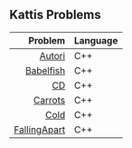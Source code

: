 ## Kattis Problems

| Problem | Language |
|-----------:|:---------|          
| [Autori](https://github.com/EvelioOrnelas/eornelas-Kattis/blob/master/Autori.cpp)  | C++ |
| [Babelfish](https://github.com/EvelioOrnelas/eornelas-Kattis/blob/master/Babelfish.cpp)  | C++ |
| [CD](https://github.com/EvelioOrnelas/eornelas-Kattis/blob/master/CD.cpp)  | C++ |
| [Carrots](https://github.com/EvelioOrnelas/eornelas-Kattis/blob/master/Carrots.cpp)  | C++ |
| [Cold](https://github.com/EvelioOrnelas/eornelas-Kattis/blob/master/Cold.cpp)  | C++ |
| [FallingApart](https://github.com/EvelioOrnelas/eornelas-Kattis/blob/master/FallingApart.cpp)  | C++ |